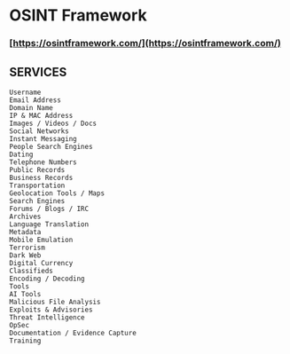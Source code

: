 # OSINT Framework

### [https://osintframework.com/](https://osintframework.com/)

## SERVICES
`Username`  
`Email Address`  
`Domain Name`  
`IP & MAC Address`  
`Images / Videos / Docs`  
`Social Networks`  
`Instant Messaging`  
`People Search Engines`  
`Dating`  
`Telephone Numbers`  
`Public Records`  
`Business Records`  
`Transportation`  
`Geolocation Tools / Maps`  
`Search Engines`  
`Forums / Blogs / IRC`  
`Archives`  
`Language Translation`  
`Metadata`  
`Mobile Emulation`  
`Terrorism`  
`Dark Web`  
`Digital Currency`  
`Classifieds`  
`Encoding / Decoding`  
`Tools`  
`AI Tools`  
`Malicious File Analysis`  
`Exploits & Advisories`  
`Threat Intelligence`  
`OpSec`  
`Documentation / Evidence Capture`  
`Training`  
